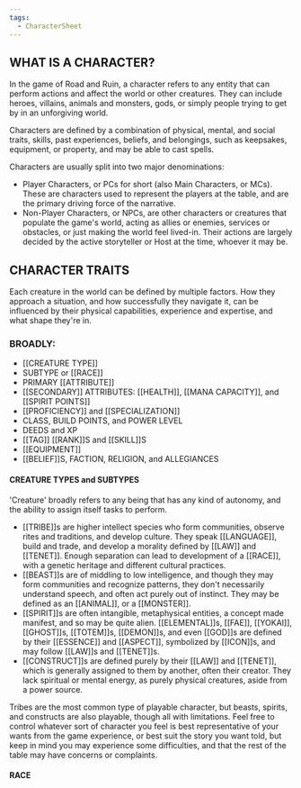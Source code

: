 ```yaml
---
tags:
  - CharacterSheet
---
```

## WHAT IS A CHARACTER?

In the game of Road and Ruin, a character refers to any entity that can perform actions and affect the world or other creatures.
They can include heroes, villains, animals and monsters, gods, or simply people trying to get by in an unforgiving world.

Characters are defined by a combination of physical, mental, and social traits, skills, past experiences, beliefs, and belongings, such as keepsakes, equipment, or property, and may be able to cast spells.

Characters are usually split into two major denominations:
- Player Characters, or PCs for short (also Main Characters, or MCs). These are characters used to represent the players at the table, and are the primary driving force of the narrative.
- Non-Player Characters, or NPCs, are other characters or creatures that populate the game's world, acting as allies or enemies, services or obstacles, or just making the world feel lived-in. Their actions are largely decided by the active storyteller or Host at the time, whoever it may be.
## CHARACTER TRAITS

Each creature in the world can be defined by multiple factors. How they approach a situation, and how successfully they navigate it, can be influenced by their physical capabilities, experience and expertise, and what shape they're in.

### BROADLY:
- [[CREATURE TYPE]]
- SUBTYPE or [[RACE]]
- PRIMARY [[ATTRIBUTE]]
- [[SECONDARY]] ATTRIBUTES: [[HEALTH]], [[MANA CAPACITY]], and [[SPIRIT POINTS]]
- [[PROFICIENCY]] and [[SPECIALIZATION]]
- CLASS, BUILD POINTS, and POWER LEVEL
- DEEDS and XP
- [[TAG]] [[RANK]]S and [[SKILL]]S
- [[EQUIPMENT]]
- [[BELIEF]]S, FACTION, RELIGION, and ALLEGIANCES

#### CREATURE TYPES and SUBTYPES
'Creature' broadly refers to any being that has any kind of autonomy, and the ability to assign itself tasks to perform.

- [[TRIBE]]s are higher intellect species who form communities, observe rites and traditions, and develop culture. They speak [[LANGUAGE]], build and trade, and develop a morality defined by [[LAW]] and [[TENET]]. Enough separation can lead to development of a [[RACE]], with a genetic heritage and different cultural practices.
- [[BEAST]]s are of middling to low intelligence, and though they may form communities and recognize patterns, they don't necessarily understand speech, and often act purely out of instinct. They may be defined as an [[ANIMAL]], or a [[MONSTER]].
- [[SPIRIT]]s are often intangible, metaphysical entities, a concept made manifest, and so may be quite alien. [[ELEMENTAL]]s, [[FAE]], [[YOKAI]], [[GHOST]]s, [[TOTEM]]s, [[DEMON]]s, and even [[GOD]]s are defined by their [[ESSENCE]] and [[ASPECT]], symbolized by [[ICON]]s, and may follow [[LAW]]s and [[TENET]]s.
- [[CONSTRUCT]]s are defined purely by their [[LAW]] and [[TENET]], which is generally assigned to them by another, often their creator. They lack spiritual or mental energy, as purely physical creatures, aside from a power source.

Tribes are the most common type of playable character, but beasts, spirits, and constructs are also playable, though all with limitations. Feel free to control whatever sort of character you feel is best representative of your wants from the game experience, or best suit the story you want told, but keep in mind you may experience some difficulties, and that the rest of the table may have concerns or complaints.

#### RACE
